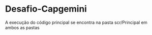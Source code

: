 # Desafio-Capgemini
A execução do código principal se encontra na pasta scr/Principal em ambos as pastas
